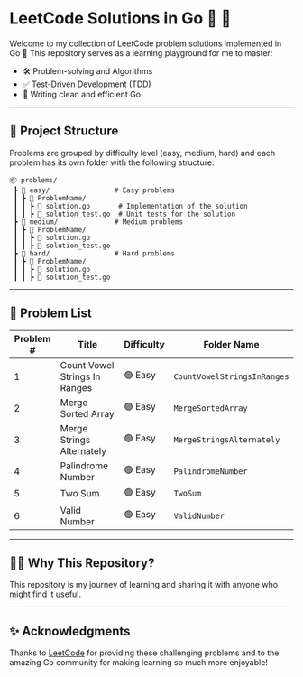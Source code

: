 # LeetCode Solutions in Go 🐹 🎉

Welcome to my collection of LeetCode problem solutions implemented in Go 🚀
This repository serves as a learning playground for me to master:

- 🛠️ Problem-solving and Algorithms
- ✅ Test-Driven Development (TDD)
- 📖 Writing clean and efficient Go

---

## 📂 Project Structure

Problems are grouped by difficulty level (easy, medium, hard) and each problem has its own folder with the following structure:

```plaintext
📦 problems/
 ┣ 📂 easy/                # Easy problems
 ┃ ┣ 📂 ProblemName/
 ┃ ┃ ┣ 📄 solution.go       # Implementation of the solution
 ┃ ┃ ┣ 📄 solution_test.go  # Unit tests for the solution
 ┣ 📂 medium/              # Medium problems
 ┃ ┣ 📂 ProblemName/
 ┃ ┃ ┣ 📄 solution.go
 ┃ ┃ ┣ 📄 solution_test.go
 ┣ 📂 hard/                # Hard problems
 ┃ ┣ 📂 ProblemName/
 ┃ ┃ ┣ 📄 solution.go
 ┃ ┃ ┣ 📄 solution_test.go
```

---

## 📜 Problem List

| Problem # | Title                                  | Difficulty                 | Folder Name                      |
|-----------|----------------------------------------|----------------------------|----------------------------------|
| 1         | Count Vowel Strings In Ranges | 🟢 Easy | `CountVowelStringsInRanges` |
| 2         | Merge Sorted Array | 🟢 Easy | `MergeSortedArray` |
| 3         | Merge Strings Alternately | 🟢 Easy | `MergeStringsAlternately` |
| 4         | Palindrome Number | 🟢 Easy | `PalindromeNumber` |
| 5         | Two Sum | 🟢 Easy | `TwoSum` |
| 6         | Valid Number | 🟢 Easy | `ValidNumber` |

---

## 👨‍💻 Why This Repository?

This repository is my journey of learning and sharing it with anyone who might find it useful.

---

## ✨ Acknowledgments

Thanks to [LeetCode](https://leetcode.com/) for providing these challenging problems and to the amazing Go community for making learning so much more enjoyable!
